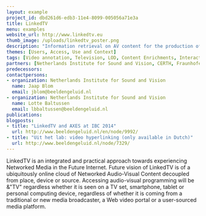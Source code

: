```yaml
---
layout: example
project_id: dbd261d6-edb3-11e4-8099-005056a71e3a
title: LinkedTV
menu: examples
website_url: http://www.linkedtv.eu
thumb_image: /uploads/linkedtv_poster.png
description: "Information retrieval on AV content for the production of interactive television"
themes: [Users, Access, Use and Context]
tags: [Video annotation, Television, LOD, Content Enrichments, Interactive Television]
partners: [Netherlands Institute for Sound and Vision, CERTH, Fraunhofer IAIS, MODUL University, University of Mons, Condat, Noterik, CWI, RBB, University St. Gallen, UEP, EURECOM]
predecessors: 
contactpersons: 
- organization: Netherlands Institute for Sound and Vision
  name: Jaap Blom
  email: jblom@beeldengeluid.nl
- organization: Netherlands Institute for Sound and Vision
  name: Lotte Baltussen
  email: lbbaltussen@beeldengeluid.nl
publications: 
blogposts: 
- title: "LinkedTV and AXES at IBC 2014"
  url: http://www.beeldengeluid.nl/en/node/9992/
- title: "Uit het lab: video hyperlinking (only available in Dutch)"
  url: http://www.beeldengeluid.nl/node/7329/
---
```


LinkedTV is an integrated and practical approach towards experiencing Networked Media in the Future Internet. Future vision of LinkedTV is of a ubiquitously online cloud of Networked Audio-Visual Content decoupled from place, device or source. Accessing audio-visual programming will be &"TV" regardless whether it is seen on a TV set, smartphone, tablet or personal computing device, regardless of whether it is coming from a traditional or new media broadcaster, a Web video portal or a user-sourced media platform.
